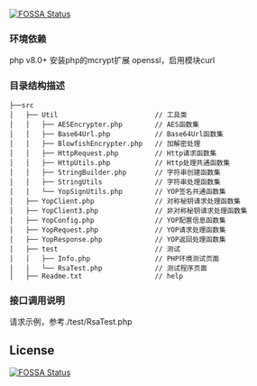 [![FOSSA Status](https://app.fossa.com/api/projects/git%2Bgithub.com%2Fyop-platform%2Fyop-php-sdk.svg?type=shield)](https://app.fossa.com/projects/git%2Bgithub.com%2Fyop-platform%2Fyop-php-sdk?ref=badge_shield)

### 环境依赖
php v8.0+
安装php的mcrypt扩展 openssl，启用模块curl

### 目录结构描述
```
├──src
│   ├── Util                        // 工具类
│   │   ├── AESEncrypter.php        // AES函数集
│   │   ├── Base64Url.php           // Base64Url函数集
│   │   ├── BlowfishEncrypter.php   // 加解密处理
│   │   ├── HttpRequest.php         // Http请求函数集
│   │   ├── HttpUtils.php           // Http处理共通函数集
│   │   ├── StringBuilder.php       // 字符串创建函数集
│   │   ├── StringUtils             // 字符串处理函数集
│   │   └── YopSignUtils.php        // YOP签名共通函数集
│   ├── YopClient.php               // 对称秘钥请求处理函数集
│   ├── YopClient3.php              // 非对称秘钥请求处理函数集
│   ├── YopConfig.php               // YOP配置信息函数集
│   ├── YopRequest.php              // YOP请求处理函数集
│   ├── YopResponse.php             // YOP返回处理函数集
│   ├── test                        // 测试
│   │   ├── Info.php                // PHP环境测试页面
│   │   └── RsaTest.php             // 测试程序页面
│   ├── Readme.txt                  // help
```
### 接口调用说明
请求示例，参考./test/RsaTest.php

## License
[![FOSSA Status](https://app.fossa.com/api/projects/git%2Bgithub.com%2Fyop-platform%2Fyop-php-sdk.svg?type=large)](https://app.fossa.com/projects/git%2Bgithub.com%2Fyop-platform%2Fyop-php-sdk?ref=badge_large)